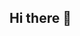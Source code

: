 ## Hi there 👋

<!--
**RMekary/RMekary** is a ✨ _special_ ✨ repository because its `README.md` (this file) appears on your GitHub profile.

I am a professor at MCPHS.
I teach biostat and epidemiology.
I advise MS and PhD students.
I was a post-doc at HSPH.
I am now taking courses to learn more about different topics including data science.
Connect with me: www.linkedin.com/in/rania-a-mekary-phd-ms-msc
X: @RMekary

